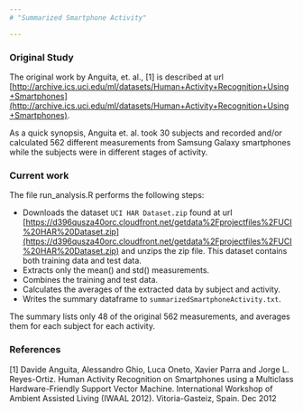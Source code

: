 ```yaml
---
# "Summarized Smartphone Activity"

---
```


### Original Study

The original work by Anguita, et. al., [1] is described at url [http://archive.ics.uci.edu/ml/datasets/Human+Activity+Recognition+Using+Smartphones](http://archive.ics.uci.edu/ml/datasets/Human+Activity+Recognition+Using+Smartphones).

As a quick synopsis, Anguita et. al. took 30 subjects and recorded and/or calculated 562 different measurements from Samsung Galaxy smartphones while the subjects were in different stages of activity.  


### Current work

The file run_analysis.R performs the following steps:

* Downloads the dataset `UCI HAR Dataset.zip` found at url [https://d396qusza40orc.cloudfront.net/getdata%2Fprojectfiles%2FUCI%20HAR%20Dataset.zip](https://d396qusza40orc.cloudfront.net/getdata%2Fprojectfiles%2FUCI%20HAR%20Dataset.zip) and unzips the zip file.  This dataset contains both training data and test data.
* Extracts only the mean() and std() measurements.
* Combines the training and test data.
* Calculates the averages of the extracted data by subject and activity.
* Writes the summary dataframe to `summarizedSmartphoneActivity.txt`.

The summary lists only 48 of the original 562 measurements, and averages them for each subject for each activity.

### References

[1] Davide Anguita, Alessandro Ghio, Luca Oneto, Xavier Parra and Jorge L. Reyes-Ortiz. Human Activity Recognition on Smartphones using a Multiclass Hardware-Friendly Support Vector Machine. International Workshop of Ambient Assisted Living (IWAAL 2012). Vitoria-Gasteiz, Spain. Dec 2012
